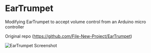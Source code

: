 # EarTrumpet

Modifying EarTrumpet to accept volume control from an Arduino micro controller

Original repo (https://github.com/File-New-Project/EarTrumpet)

![EarTrumpet Screenshot](./Graphics/hero.gif)

